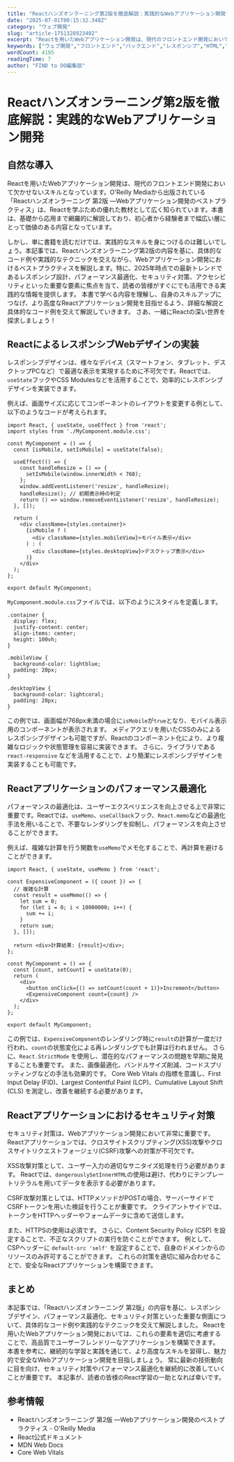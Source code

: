 ```yaml
---
title: "Reactハンズオンラーニング第2版を徹底解説：実践的なWebアプリケーション開発"
date: "2025-07-01T00:15:32.348Z"
category: "ウェブ開発"
slug: "article-1751328923402"
excerpt: "Reactを用いたWebアプリケーション開発は、現代のフロントエンド開発において欠かせないスキルとなっています。O'Reilly Mediaから出版されている「Reactハンズオンラーニング 第2版 ―Webアプリケーション開発のベストプラクティス」は、Reactを学ぶための優れた教材として広く知ら..."
keywords: ["ウェブ開発","フロントエンド","バックエンド","レスポンシブ","HTML","CSS","JavaScript","Reactハンズオンラーニング第2版を徹底解説：実践的なWebアプリケーション開発"]
wordCount: 4195
readingTime: 7
author: "FIND to DO編集部"
---
```


# Reactハンズオンラーニング第2版を徹底解説：実践的なWebアプリケーション開発

## 自然な導入

Reactを用いたWebアプリケーション開発は、現代のフロントエンド開発において欠かせないスキルとなっています。O'Reilly Mediaから出版されている「Reactハンズオンラーニング 第2版 ―Webアプリケーション開発のベストプラクティス」は、Reactを学ぶための優れた教材として広く知られています。本書は、基礎から応用まで網羅的に解説しており、初心者から経験者まで幅広い層にとって価値のある内容となっています。

しかし、単に書籍を読むだけでは、実践的なスキルを身につけるのは難しいでしょう。本記事では、Reactハンズオンラーニング第2版の内容を基に、具体的なコード例や実践的なテクニックを交えながら、Webアプリケーション開発におけるベストプラクティスを解説します。特に、2025年時点での最新トレンドであるレスポンシブ設計、パフォーマンス最適化、セキュリティ対策、アクセシビリティといった重要な要素に焦点を当て、読者の皆様がすぐにでも活用できる実践的な情報を提供します。  本書で学べる内容を理解し、自身のスキルアップにつなげ、より高度なReactアプリケーション開発を目指せるよう、詳細な解説と具体的なコード例を交えて解説していきます。  さあ、一緒にReactの深い世界を探求しましょう！


## ReactによるレスポンシブWebデザインの実装

レスポンシブデザインは、様々なデバイス（スマートフォン、タブレット、デスクトップPCなど）で最適な表示を実現するために不可欠です。Reactでは、`useState`フックやCSS Modulesなどを活用することで、効率的にレスポンシブデザインを実装できます。

例えば、画面サイズに応じてコンポーネントのレイアウトを変更する例として、以下のようなコードが考えられます。

```
import React, { useState, useEffect } from 'react';
import styles from './MyComponent.module.css';

const MyComponent = () => {
  const [isMobile, setIsMobile] = useState(false);

  useEffect(() => {
    const handleResize = () => {
      setIsMobile(window.innerWidth < 768);
    };
    window.addEventListener('resize', handleResize);
    handleResize(); // 初期表示時の判定
    return () => window.removeEventListener('resize', handleResize);
  }, []);

  return (
    <div className={styles.container}>
      {isMobile ? (
        <div className={styles.mobileView}>モバイル表示</div>
      ) : (
        <div className={styles.desktopView}>デスクトップ表示</div>
      )}
    </div>
  );
};

export default MyComponent;
```

`MyComponent.module.css`ファイルでは、以下のようにスタイルを定義します。

```
.container {
  display: flex;
  justify-content: center;
  align-items: center;
  height: 100vh;
}

.mobileView {
  background-color: lightblue;
  padding: 20px;
}

.desktopView {
  background-color: lightcoral;
  padding: 20px;
}
```

この例では、画面幅が768px未満の場合に`isMobile`が`true`となり、モバイル表示用のコンポーネントが表示されます。  メディアクエリを用いたCSSのみによるレスポンシブデザインも可能ですが、Reactのコンポーネント化により、より複雑なロジックや状態管理を容易に実装できます。  さらに、ライブラリである `react-responsive` などを活用することで、より簡潔にレスポンシブデザインを実装することも可能です。


## Reactアプリケーションのパフォーマンス最適化

パフォーマンスの最適化は、ユーザーエクスペリエンスを向上させる上で非常に重要です。Reactでは、`useMemo`、`useCallback`フック、`React.memo`などの最適化手法を用いることで、不要なレンダリングを抑制し、パフォーマンスを向上させることができます。

例えば、複雑な計算を行う関数を`useMemo`でメモ化することで、再計算を避けることができます。

```
import React, { useState, useMemo } from 'react';

const ExpensiveComponent = ({ count }) => {
  // 複雑な計算
  const result = useMemo(() => {
    let sum = 0;
    for (let i = 0; i < 10000000; i++) {
      sum += i;
    }
    return sum;
  }, []);

  return <div>計算結果: {result}</div>;
};

const MyComponent = () => {
  const [count, setCount] = useState(0);
  return (
    <div>
      <button onClick={() => setCount(count + 1)}>Increment</button>
      <ExpensiveComponent count={count} />
    </div>
  );
};

export default MyComponent;
```

この例では、`ExpensiveComponent`のレンダリング時に`result`の計算が一度だけ行われ、`count`の状態変化による再レンダリングでも計算は行われません。  さらに、`React.StrictMode` を使用し、潜在的なパフォーマンスの問題を早期に発見することも重要です。  また、画像最適化、バンドルサイズ削減、コードスプリッティングなどの手法も効果的です。 Core Web Vitals の指標を意識し、First Input Delay (FID)、Largest Contentful Paint (LCP)、Cumulative Layout Shift (CLS) を測定し、改善を継続する必要があります。


## Reactアプリケーションにおけるセキュリティ対策

セキュリティ対策は、Webアプリケーション開発において非常に重要です。Reactアプリケーションでは、クロスサイトスクリプティング(XSS)攻撃やクロスサイトリクエストフォージェリ(CSRF)攻撃への対策が不可欠です。

XSS攻撃対策として、ユーザー入力の適切なサニタイズ処理を行う必要があります。  Reactでは、`dangerouslySetInnerHTML`の使用は避け、代わりにテンプレートリテラルを用いてデータを表示する必要があります。

CSRF攻撃対策としては、HTTPメソッドがPOSTの場合、サーバーサイドでCSRFトークンを用いた検証を行うことが重要です。  クライアントサイドでは、トークンをHTTPヘッダーやフォームデータに含めて送信します。

また、HTTPSの使用は必須です。  さらに、Content Security Policy (CSP) を設定することで、不正なスクリプトの実行を防ぐことができます。  例として、CSPヘッダーに `default-src 'self'` を設定することで、自身のドメインからのリソースのみ許可することができます。  これらの対策を適切に組み合わせることで、安全なReactアプリケーションを構築できます。


## まとめ

本記事では、「Reactハンズオンラーニング 第2版」の内容を基に、レスポンシブデザイン、パフォーマンス最適化、セキュリティ対策といった重要な側面について、具体的なコード例や実践的なテクニックを交えて解説しました。  Reactを用いたWebアプリケーション開発においては、これらの要素を適切に考慮することで、高品質でユーザーフレンドリーなアプリケーションを構築できます。  本書を参考に、継続的な学習と実践を通じて、より高度なスキルを習得し、魅力的で安全なWebアプリケーション開発を目指しましょう。  常に最新の技術動向に目を向け、セキュリティ対策やパフォーマンス最適化を継続的に改善していくことが重要です。  本記事が、読者の皆様のReact学習の一助となれば幸いです。


## 参考情報

- Reactハンズオンラーニング 第2版 ―Webアプリケーション開発のベストプラクティス - O'Reilly Media
- React公式ドキュメント
- MDN Web Docs
- Core Web Vitals


